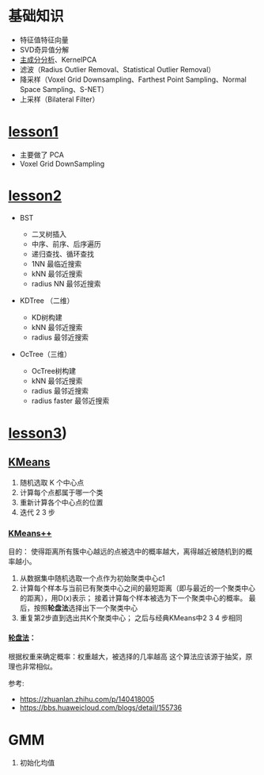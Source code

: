 # 基础知识

- 特征值特征向量
- SVD奇异值分解
- [主成分分析](https://zhuanlan.zhihu.com/p/77151308)、KernelPCA
- 滤波（Radius Outlier Removal、Statistical Outlier Removal）
- 降采样（Voxel Grid Downsampling、Farthest Point Sampling、Normal Space Sampling、S-NET）
- 上采样（Bilateral Filter）

# [lesson1](./lesson1)
- 主要做了 PCA
- Voxel Grid DownSampling

# [lesson2](./lesson2)
- BST
    - 二叉树插入
    - 中序、前序、后序遍历
    - 递归查找、循环查找
    - 1NN 最临近搜索
    - kNN 最邻近搜索
    - radius NN 最邻近搜索
  
- KDTree （二维）
    - KD树构建
    - kNN 最邻近搜索
    - radius 最邻近搜索
  
- OcTree（三维）
    - OcTree树构建
    - kNN 最邻近搜索
    - radius 最邻近搜索
    - radius faster 最邻近搜索
  
# [lesson3](./lesson3))

## [KMeans](./lesson3/KMeans.py)
1. 随机选取 K 个中心点
2. 计算每个点都属于哪一个类
3. 重新计算各个中心点的位置
4. 迭代 2 3 步
  

### [KMeans++](./lesson3/KMeans_kpp.py)
目的： 使得距离所有簇中心越远的点被选中的概率越大，离得越近被随机到的概率越小。

1. 从数据集中随机选取一个点作为初始聚类中心c1
2. 计算每个样本与当前已有聚类中心之间的最短距离（即与最近的一个聚类中心的距离），用D(x)表示；
    接着计算每个样本被选为下一个聚类中心的概率。
    最后，按照**轮盘法**选择出下一个聚类中心
3. 重复第2步直到选出共K个聚类中心；
         之后与经典KMeans中2 3 4 步相同
   
#### [轮盘法](./lesson3/RWS.py)：

根据权重来确定概率：权重越大，被选择的几率越高
这个算法应该源于抽奖，原理也非常相似。

参考:
- https://zhuanlan.zhihu.com/p/140418005
- https://bbs.huaweicloud.com/blogs/detail/155736


# GMM
1. 初始化均值 